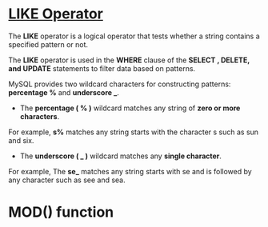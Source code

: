 # [LIKE Operator](https://www.mysqltutorial.org/mysql-like/)

The **LIKE** operator is a logical operator that tests whether a string contains a specified pattern or not.

The **LIKE** operator is used in the **WHERE** clause of the **SELECT , DELETE, and UPDATE** statements to filter data based on patterns.

MySQL provides two wildcard characters for constructing patterns: **percentage %** and **underscore _**.

* The **percentage ( % )** wildcard matches any string of **zero or more characters**.

For example, **s%** matches any string starts with the character s such as sun and six.

* The **underscore ( _ )** wildcard matches any **single character**.

For example, The **se_** matches any string starts with  se and is followed by any character such as see and sea.

# MOD() function
